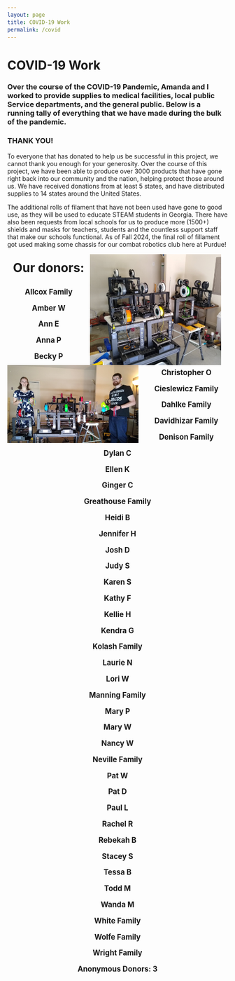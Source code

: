 ```yaml
---
layout: page
title: COVID-19 Work
permalink: /covid
---
```

# COVID-19 Work

### Over the course of the COVID-19 Pandemic, Amanda and I worked to provide supplies to medical facilities, local public Service departments, and the general public.  Below is a running tally of everything that we have made during the bulk of the pandemic.



### THANK YOU!
To everyone that has donated to help us be successful in this project, we cannot thank you enough for your generosity.  Over the course of this project, we have been able to produce over 3000 products that have gone right back into our community and the nation, helping protect those around us. We have received donations from at least 5 states, and have distributed supplies to 14 states around the United States. 

The additional rolls of filament that have not been used have gone to good use, as they will be used to educate STEAM students in Georgia.  There have also been requests from local schools for us to produce more (1500+) shields and masks for teachers, students and the countless support staff that make our schools functional.  As of Fall 2024, the final roll of fillament got used making some chassis for our combat robotics club here at Purdue!


<p>
  <img src="assets/images/covprint.jpg" alt="Printer setup in my garage" style="float:right; margin-right: 15px; width:300px;">
  <img src="assets/images/covus.jpg" alt="Amanda and I with the products" style="float:left; margin-right: 15px; width:300px;">
</p>

<p style="text-align: center; font-weight: bold; font-size: 2em;">
  Our donors:



</p>

<span style="text-align: center; font-weight: bold;font-size: 1.2em;">

Allcox Family

Amber W

Ann E

Anna P

Becky P

Christopher O

Cieslewicz Family

Dahlke Family

Davidhizar Family

Denison Family

Dylan C

Ellen K

Ginger C

Greathouse Family

Heidi B

Jennifer H

Josh D

Judy S

Karen S

Kathy F

Kellie H

Kendra G

Kolash Family

Laurie N

Lori W

Manning Family

Mary P

Mary W

Nancy W

Neville Family

Pat W

Pat D

Paul L

Rachel R

Rebekah B

Stacey S

Tessa B

Todd M

Wanda M

White Family

Wolfe Family

Wright Family

Anonymous Donors: 3

</span>